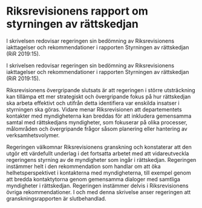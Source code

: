 # Riksrevisionens rapport om styrningen av rättskedjan

I skrivelsen redovisar regeringen sin bedömning av Riksrevisionens iakttagelser och rekommendationer i rapporten Styrningen av rättskedjan (RiR 2019:15).

I skrivelsen redovisar regeringen sin bedömning av Riksrevisionens iakttagelser och rekommendationer i rapporten Styrningen av rättskedjan (RiR 2019:15).

Riksrevisionens övergripande slutsats är att regeringen i större utsträckning kan tillämpa ett mer strategiskt och övergripande fokus på hur rättskedjan ska arbeta effektivt och utifrån detta identifiera var enskilda insatser i styrningen ska göras. Vidare menar Riksrevisionen att departementets kontakter med myndigheterna kan breddas för att inkludera gemensamma samtal med rättskedjans myndigheter, som fokuserar på olika processer, målområden och övergripande frågor såsom planering eller hantering av verksamhetsvolymer.

Regeringen välkomnar Riksrevisionens granskning och konstaterar att den utgör ett värdefullt underlag i det fortsatta arbetet med att vidareutveckla regeringens styrning av de myndigheter som ingår i rättskedjan. Regeringen instämmer helt i den rekommendation som handlar om att öka helhetsperspektivet i kontakterna med myndigheterna, till exempel genom att bredda kontaktytorna genom gemensamma dialoger med samtliga myndigheter i rättskedjan. Regeringen instämmer delvis i Riksrevisionens övriga rekommendationer. I och med denna skrivelse anser regeringen att granskningsrapporten är slutbehandlad.
